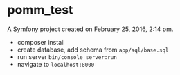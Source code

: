 pomm_test
=========

A Symfony project created on February 25, 2016, 2:14 pm.

* composer install
* create database, add schema from `app/sql/base.sql`
* run server `bin/console server:run`
* navigate to `localhost:8000`
